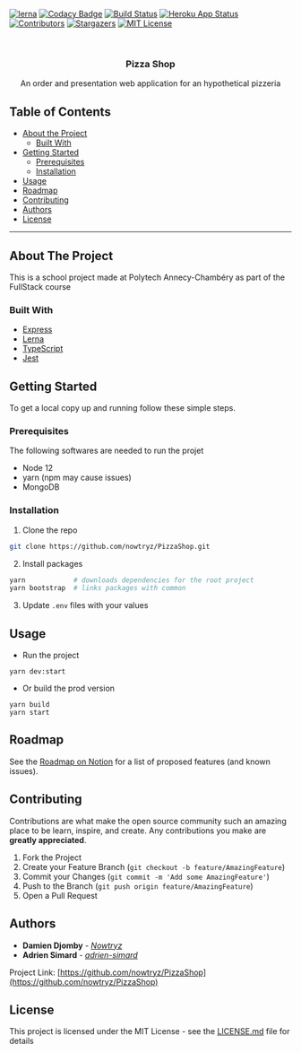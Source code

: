 <!-- PROJECT SHIELDS -->
[![lerna][lerma-shield]](https://lerna.js.org)
[![Codacy Badge][codacy-shield]][codacy-url]
[![Build Status][travis-shield]][travis-url]
[![Heroku App Status][heroku-shield]][heroku-url]
[![Contributors][contributors-shield]][contributors-url]
[![Stargazers][stars-shield]][stars-url]
[![MIT License][license-shield]][license-url]


<br />
<h3 align="center">Pizza Shop</h3>

<p align="center">
An order and presentation web application for an hypothetical pizzeria
</p>



<!-- TABLE OF CONTENTS -->
## Table of Contents
* [About the Project](#about-the-project)
  * [Built With](#built-with)
* [Getting Started](#getting-started)
  * [Prerequisites](#prerequisites)
  * [Installation](#installation)
* [Usage](#usage)
* [Roadmap](#roadmap)
* [Contributing](#contributing)
* [Authors](#Authors)
* [License](#license)
___


<!-- ABOUT THE PROJECT -->
## About The Project

This is a school project made at Polytech Annecy-Chambéry as part of the FullStack course


### Built With

* [Express](https://expressjs.com/)
* [Lerna](https://lerna.js.org)
* [TypeScript](https://www.typescriptlang.org/)
* [Jest](https://jestjs.io/)


<!-- GETTING STARTED -->
## Getting Started

To get a local copy up and running follow these simple steps.

### Prerequisites

The following softwares are needed to run the projet
- Node 12
- yarn (npm may cause issues)
- MongoDB

### Installation

1. Clone the repo
```sh
git clone https://github.com/nowtryz/PizzaShop.git
```
2. Install packages
```sh
yarn            # downloads dependencies for the root project
yarn bootstrap  # links packages with common
```
3. Update `.env` files with your values

<!-- USAGE EXAMPLES -->
## Usage

- Run the project
```shell script
yarn dev:start
```
- Or build the prod version
```shell script
yarn build
yarn start
```


<!-- ROADMAP -->
## Roadmap

See the [Roadmap on Notion](https://www.notion.so/0e53151b8e1a401ea7aa16a596d8db44?v=dd6932c297ed43f0b691378488f19240)
for a list of proposed features (and known issues).


<!-- CONTRIBUTING -->
## Contributing

Contributions are what make the open source community such an amazing place to be learn, inspire, and create. Any
contributions you make are **greatly appreciated**.

1. Fork the Project
2. Create your Feature Branch (`git checkout -b feature/AmazingFeature`)
3. Commit your Changes (`git commit -m 'Add some AmazingFeature'`)
4. Push to the Branch (`git push origin feature/AmazingFeature`)
5. Open a Pull Request


<!-- Authors -->
## Authors
- **Damien Djomby** - *[Nowtryz](https://github.com/nowtryz)*
- **Adrien Simard** - *[adrien-simard](https://github.com/adrien-simard)*

Project Link: [https://github.com/nowtryz/PizzaShop](https://github.com/nowtryz/PizzaShop)


## License
This project is licensed under the MIT License - see the [LICENSE.md](LICENSE.md) file for details



<!-- MARKDOWN LINKS & IMAGES -->
<!-- https://www.markdownguide.org/basic-syntax/#reference-style-links -->
[contributors-shield]: https://img.shields.io/github/contributors/nowtryz/PizzaShop.svg?style=for-the-badge
[contributors-url]: https://github.com/nowtryz/PizzaShop/graphs/contributors
[stars-shield]: https://img.shields.io/github/stars/nowtryz/PizzaShop.svg?style=for-the-badge&label=⭐%20stars
[stars-url]: https://github.com/nowtryz/PizzaShop/stargazers
[license-shield]: https://img.shields.io/github/license/nowtryz/PizzaShop.svg?style=for-the-badge
[license-url]: https://github.com/nowtryz/PizzaShop/blob/master/LICENSE.md
[lerma-shield]: https://img.shields.io/badge/maintained%20with-lerna-cc00ff.svg?style=for-the-badge
[travis-shield]: https://img.shields.io/travis/nowtryz/PizzaShop?logo=travis&style=for-the-badge
[travis-url]: https://travis-ci.org/nowtryz/PizzaShop
[heroku-shield]: http://heroku-shields.herokuapp.com/mamapizza??style=for-the-badge&logo=heroku
[heroku-url]: https://mamapizza.herokuapp.com
[codacy-shield]: https://img.shields.io/codacy/grade/54d5b64bec0e483f9e20e1a2b49e674d?logo=codacy&style=for-the-badge
[codacy-url]: https://www.codacy.com/gh/nowtryz/PizzaShop/dashboard
